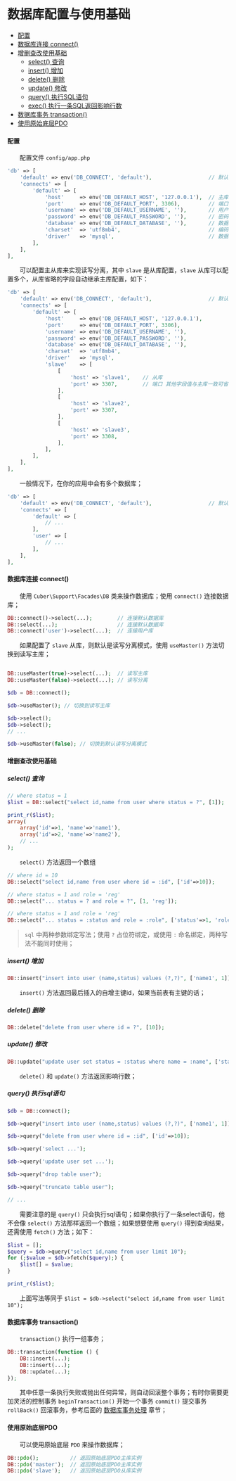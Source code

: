 # 数据库配置与使用基础

- [配置](#config)
- [数据库连接 connect()](#connect)
- [增删查改使用基础](#curd)
    - [select() 查询](#select)
    - [insert() 增加](#insert)
    - [delete() 删除](#delete)
    - [update() 修改](#update)
    - [query() 执行SQL语句](#query)
    - [exec() 执行一条SQL返回影响行数](#exec)
- [数据库事务 transaction()](#transaction)
- [使用原始底层PDO](#pdo)


#### <a name="config">配置</a>

　　配置文件 `config/app.php`

```php
'db' => [
    'default' => env('DB_CONNECT', 'default'),                  // 默认连接
    'connects' => [
        'default' => [
            'host'     => env('DB_DEFAULT_HOST', '127.0.0.1'),  // 主库
            'port'     => env('DB_DEFAULT_PORT', 3306),         // 端口
            'username' => env('DB_DEFAULT_USERNAME', ''),       // 用户名
            'password' => env('DB_DEFAULT_PASSWORD', ''),       // 密码
            'database' => env('DB_DEFAULT_DATABASE', ''),       // 数据库名
            'charset'  => 'utf8mb4',                            // 编码
            'driver'   => 'mysql',                              // 数据库驱动
        ],
    ],
],
```

　　可以配置主从库来实现读写分离，其中 `slave` 是从库配置，`slave` 从库可以配置多个，从库省略的字段自动继承主库配置，如下：

```php
'db' => [
    'default' => env('DB_CONNECT', 'default'),                  // 默认连接
    'connects' => [
        'default' => [
            'host'     => env('DB_DEFAULT_HOST', '127.0.0.1'),
            'port'     => env('DB_DEFAULT_PORT', 3306),
            'username' => env('DB_DEFAULT_USERNAME', ''),
            'password' => env('DB_DEFAULT_PASSWORD', ''),
            'database' => env('DB_DEFAULT_DATABASE', ''),
            'charset'  => 'utf8mb4',
            'driver'   => 'mysql',
            'slave'    => [
                [
                    'host' => 'slave1',    // 从库
                    'port' => 3307,        // 端口 其他字段值与主库一致可省略
                ],
                [
                    'host' => 'slave2',
                    'port' => 3307,
                ],
                [
                    'host' => 'slave3',
                    'port' => 3308,
                ],
            ],
        ],
    ],
],
```

　　一般情况下，在你的应用中会有多个数据库；

```php
'db' => [
    'default' => env('DB_CONNECT', 'default'),                  // 默认连接
    'connects' => [
        'default' => [
            // ...
        ],
        'user' => [
            // ...
        ],
    ],
],
```


#### <a name="connect">数据库连接 connect()</a>

　　使用 `Cuber\Support\Facades\DB` 类来操作数据库；使用 `connect()` 连接数据库；

```php
DB::connect()->select(...);        // 连接默认数据库
DB::select(...);                   // 连接默认数据库
DB::connect('user')->select(...);  // 连接用户库
```

　　如果配置了 `slave` 从库，则默认是读写分离模式，使用 `useMaster()` 方法切换到读写主库；

```php

DB::useMaster(true)->select(...);  // 读写主库
DB::useMaster(false)->select(...); // 读写分离

$db = DB::connect();

$db->useMaster(); // 切换到读写主库

$db->select();
$db->select();
// ...

$db->useMaster(false); // 切换到默认读写分离模式
```


#### <a name="curd">增删查改使用基础</a>
##### <a name="select">select() 查询</a>

```php
// where status = 1
$list = DB::select("select id,name from user where status = ?", [1]);

print_r($list);
array(
    array('id'=>1, 'name'=>'name1'),
    array('id'=>2, 'name'=>'name2'),
    // ...
);
```

　　`select()` 方法返回一个数组

```php
// where id = 10
DB::select("select id,name from user where id = :id", ['id'=>10]);

// where status = 1 and role = 'reg'
DB::select("... status = ? and role = ?", [1, 'reg']);

// where status = 1 and role = 'reg'
DB::select("... status = :status and role = :role", ['status'=>1, 'role'=>'reg']);
```

> `sql` 中两种参数绑定写法；使用 `?` 占位符绑定，或使用 `:` 命名绑定，两种写法不能同时使用；


##### <a name="insert">insert() 增加</a>

```php
DB::insert("insert into user (name,status) values (?,?)", ['name1', 1]);
```

　　`insert()` 方法返回最后插入的自增主键id，如果当前表有主键的话；


##### <a name="delete">delete() 删除</a>

```php
DB::delete("delete from user where id = ?", [10]);
```

##### <a name="update">update() 修改</a>

```php
DB::update("update user set status = :status where name = :name", ['status'=>1, 'name'=>'name1']);
```

　　`delete()` 和 `update()` 方法返回影响行数；


##### <a name="query">query() 执行sql语句</a>

```php
$db = DB::connect();

$db->query("insert into user (name,status) values (?,?)", ['name1', 1]);

$db->query("delete from user where id = :id", ['id'=>10]);

$db->query('select ...');

$db->query('update user set ...');

$db->query("drop table user");

$db->query("truncate table user");

// ...
```

　　需要注意的是 `query()` 只会执行sql语句；如果你执行了一条select语句，他不会像 `select()` 方法那样返回一个数组；如果想要使用 `query()` 得到查询结果，还需使用 `fetch()` 方法；如下：

```php
$list = [];
$query = $db->query("select id,name from user limit 10");
for (;$value = $db->fetch($query);) {
    $list[] = $value;
}

print_r($list);
```

　　上面写法等同于 `$list = $db->select("select id,name from user limit 10");`


#### <a name="transaction">数据库事务 transaction()</a>

　　`transaction()` 执行一组事务；

```php
DB::transaction(function () {
    DB::insert(...);
    DB::insert(...);
    DB::update(...);
});
```

　　其中任意一条执行失败或抛出任何异常，则自动回滚整个事务；有时你需要更加灵活的控制事务 `beginTransaction()` 开始一个事务 `commit()` 提交事务 `rollBack()` 回滚事务，参考后面的 [数据库事务处理](https://github.com/gocuber/docs/blob/master/docs/dbtransaction.md) 章节；


#### <a name="pdo">使用原始底层PDO</a>

　　可以使用原始底层 `PDO` 来操作数据库；

```php
DB::pdo();          // 返回原始底层PDO主库实例
DB::pdo('master');  // 返回原始底层PDO主库实例
DB::pdo('slave');   // 返回原始底层PDO从库实例
```
